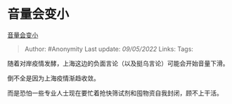 # 音量会变小
[音量会变小](https://zhuanlan.zhihu.com/p/508766197)

> Author: #Anonymity
> Last update: *09/05/2022*
> Links:
> Tags:

随着对岸疫情发酵，上海这边的负面言论（以及挺乌言论）可能会开始音量下滑。

倒不全是因为上海疫情渐趋收敛。

而是恐怕一些专业人士现在要忙着抢快筛试剂和囤物资自我封闭，顾不上干活。

